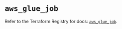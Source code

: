 # `aws_glue_job`

Refer to the Terraform Registry for docs: [`aws_glue_job`](https://registry.terraform.io/providers/hashicorp/aws/6.13.0/docs/resources/glue_job).
